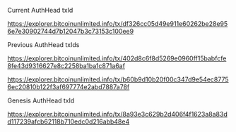 Current AuthHead txId

https://explorer.bitcoinunlimited.info/tx/df326cc05d49e911e60262be28e956e7e30902744d7b12047b3c73153c100ee9

Previous AuthHead txIds

https://explorer.bitcoinunlimited.info/tx/402d8c6f8d5269e0960ff15babfcfe8fe43d9316627e8c2258ba1ba1c871a6af

https://explorer.bitcoinunlimited.info/tx/b60b9d10b20f00c347d9e54ec87756ec20810b122f3af697774e2abd7887a78f

Genesis AuthHead txId

https://explorer.bitcoinunlimited.info/tx/8a93e3c629b2d406f4f1623a8a83dd117239afcb62118b710edc0d216abb48e4

